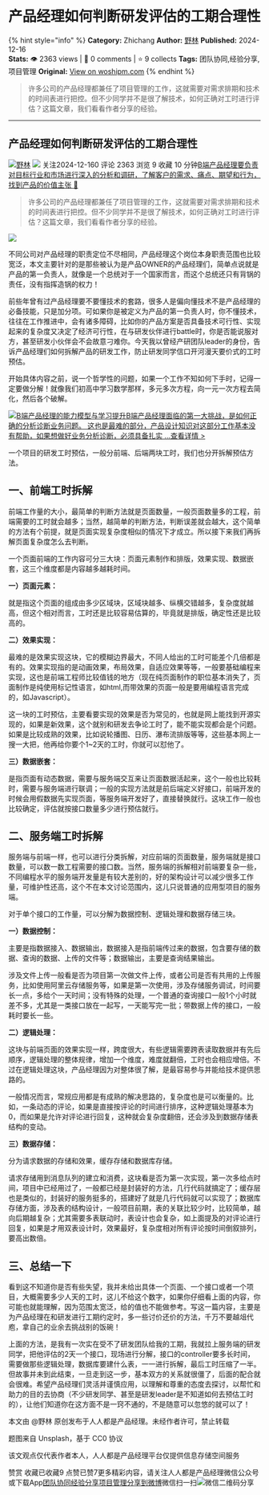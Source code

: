 # 产品经理如何判断研发评估的工期合理性
{% hint style="info" %}
**Category:** Zhichang
**Author:** [野林](https://www.woshipm.com/u/101914)
**Published:** 2024-12-16  
**Stats:** 👁️ 2363 views | 💬 0 comments | ⭐ 9 collects
**Tags:** 团队协同,经验分享,项目管理
**Original:** [View on woshipm.com](https://www.woshipm.com/zhichang/6156541.html)
{% endhint %}
> 许多公司的产品经理都兼任了项目管理的工作，这就需要对需求排期和技术的时间表进行把控。但不少同学并不是很了解技术，如何正确对工时进行评估？这篇文章，我们看看作者分享的经验。

---

## 产品经理如何判断研发评估的工期合理性

[![](https://static.woshipm.com/view/woshipm_api_def_20240909224841_5525.jpg?imageView2/1/w/72/h/72/q/100)](https://www.woshipm.com/u/101914)[野林](https://www.woshipm.com/u/101914) ![](https://static.woshipm.com/tag/1101_1@2x.png) 关注2024-12-160 评论 2363 浏览 9 收藏 10 分钟[B端产品经理要负责对目标行业和市场进行深入的分析和调研，了解客户的需求、痛点、期望和行为，找到产品的价值主张 🔗](https://ke.qidianla.com/courses/bcpm)

> 许多公司的产品经理都兼任了项目管理的工作，这就需要对需求排期和技术的时间表进行把控。但不少同学并不是很了解技术，如何正确对工时进行评估？这篇文章，我们看看作者分享的经验。

![](https://image.woshipm.com/2023/04/14/899c9518-da9e-11ed-af94-00163e0b5ff3.png)

不同公司对产品经理的职责定位不尽相同，产品经理这个岗位本身职责范围也比较宽泛，本文主要针对的是那些被认为是产品OWNER的产品经理们，简单点说就是产品的第一负责人，就像是一个总统对于一个国家而言，而这个总统还只有背锅的责任，没有指挥造锅的权力！

前些年曾有过产品经理要不要懂技术的套路，很多人是偏向懂技术不是产品经理的必备技能，只是加分项。可如果你是被定义为产品的第一负责人时，你不懂技术，往往在工作推进中，会有诸多障碍，比如你的产品方案是否具备技术可行性、实现起来的复杂度又决定了经济可行性，在与研发伙伴进行battle时，你是否能说服对方，甚至研发小伙伴会不会故意刁难你。今天我以曾经产研团队leader的身份，告诉产品经理们如何拆解产品的研发工作，防止研发同学信口开河漫天要价式的工时预估。

开始具体内容之前，说一个哲学性的问题，如果一个工作不知如何下手时，记得一定要做分解！就像我们初高中学习数学那样，多元多次方程，向一元一次方程去简化，然后各个破解。

[![](https://image.woshipm.com/2023/08/02/1554eea8-30e3-11ee-88e7-00163e0b5ff3.png)B端产品经理的能力模型与学习提升B端产品经理面临的第一大挑战，是如何正确的分析诊断业务问题。 这也是最难的部分，产品设计知识对这部分工作基本没有帮助，如果想做好业务分析诊断，必须具备扎实 ...查看详情 >](https://ke.qidianla.com/courses/bcpm)

一个项目的研发工时预估，一般分前端、后端两块工时，我们也分开拆解预估方法。

## 一、前端工时拆解

前端工作量的大小，最简单的判断方法就是页面数量，一般页面数量多的工程，前端需要的工时就会越多；当然，越简单的判断方法，判断误差就会越大，这个简单的方法有个前提，就是页面实现复杂度相似的情况下才成立。所以接下来我们再拆解页面复杂度怎么去判断。

一个页面前端的工作内容可分三大块：页面元素制作和排版，效果实现、数据嵌套，这三个维度都是内容越多越耗时间。

**一）页面元素：**

就是指这个页面的组成由多少区域块，区域块越多、纵横交错越多，复杂度就越高，但这个相对而言，工时还是比较容易估算的，毕竟就是排版，确定性还是比较高的。

**二）效果实现：**

最难的是效果实现这块，它的模糊边界最大，不同人给出的工时可能差个几倍都是有的。效果实现指的是动画效果，布局效果，自适应效果等等，一般要基础编程来实现，这也是前端工程师比较值钱的地方（现在纯页面制作的职位基本消失了，页面制作是纯使用标记性语言，如html,而带效果的页面一般是要用编程语言完成的，如Javascript）。

这一块的工时预估，主要看要实现的效果是否为常见的，也就是网上能找到开源实现的，如果是新效果，这个就别和研发去争论工时了，能不能实现都会是个问题。如果是比较成熟的效果，比如说轮播图、日历、瀑布流排版等等，这些基本网上一搜一大把，他再给你要个1~2天的工时，你就可以怼他了。

**三）数据嵌套：**

是指页面有动态数据，需要与服务端交互来让页面数据活起来，这个一般也比较耗时，需要与服务端进行联调；一般的实现方法就是前后端定义好接口，前端开发的时候会用假数据先实现页面，等服务端开发好了，直接替换就行。这块工作一般也比较确定，评估就按接口数量多少进行预估就行。

## 二、服务端工时拆解

服务端与前端一样，也可以进行分类拆解，对应前端的页面数量，服务端就是接口数量，可以数一数工程需要的接口数。当然，服务端的拆解相对前端要复杂一些，不同编程水平的服务端开发量是有较大差别的，好的架构设计可以减少很多工作量，可维护性还高，这个不在本文讨论范围内，这儿只说普通的应用型项目的服务端。

对于单个接口的工作量，可以分解为数据控制、逻辑处理和数据存储三块。

**一）数据控制：**

主要是指数据接入、数据输出，数据接入是指前端传过来的数据，包含要存储的数据、查询的数据、上传的文件等；数据输出，主要是查询结果输出。

涉及文件上传一般看是否为项目第一次做文件上传，或者公司是否有共用的上传服务，比如使用阿里云存储服务等，如果是第一次使用，涉及存储服务调试，时间要长一点，多给个一天时间；没有特殊的处理，一个普通的查询接口一般1个小时就差不多，尤其是一类接口放在一起写，一天能写完一批；带数据上传的接口，一般耗时要长一些。

**二）逻辑处理：**

这块与前端页面的效果实现一样，跨度很大，有些逻辑需要跨表读取数据并有先后顺序，逻辑处理的整体规律，增加一个维度，难度就翻倍，工时也会相应增倍。不过在逻辑处理这块，产品经理因为对整体很了解，是最容易参与并能给技术提供思路的。

一般情况而言，常规应用都是有成熟的解决思路的，复杂度也是可以衡量的。比如，一条动态的评论，如果是直接按评论的时间进行排序，这种逻辑处理基本为0，而如果是允许对评论进行回复，这种就会复杂度翻倍，还会涉及到数据存储表结构的变动。

**三）数据存储：**

分为请求数据的存储和效果，缓存存储和数据库存储。

请求存储用到消息队列的建立和消费，这块看是否为第一次实现，第一次多给点时间，项目中已经用过了，一般都已经是封装好的方法，几行代码就搞定了；缓存层也是类似的，封装好的服务挺多的，搭建好了就是几行代码就可以实现了；数据库存储方面，涉及表的结构设计，一般项目前期，表的关联比较少时，比较简单，越向后期越复杂；尤其需要多表联动时，表设计也会复杂，如上面提及的对评论进行回复，如果是才用双表设计时，效果最好，复杂度相对所有评论按时间倒叙排列，要高出数倍。

## 三、总结一下

看到这不知道你是否有些失望，我并未给出具体一个页面、一个接口或者一个项目，大概需要多少人天的工时，这儿不给这个数字，如果你仔细看上面的内容，你可能也就能理解，因为范围太宽泛，给的值也不能做参考。写这一篇内容，主要是为产品经理在和研发进行工期约定时，多一些讨价还价的方法，千万不要越俎代庖，拿自己的业余去挑战别的饭碗！

上面的方法，是我有一次实在受不了研发团队给我的工期，我就拉上服务端的研发同学，把他评估的2天一个接口，现场进行分解，接口的controller要多长时间，需要做那些逻辑处理，数据库要建什么表，一一进行拆解，最后工时压缩了一半。但故事并未到此结束，一旦走到这一步，基本双方的关系就很僵了，后面的配合就会很难。希望产品经理们灵活并谨慎应用，以理解和尊重的态度去探讨，以帮忙和助力的目的去协商（不少研发同学、甚至是研发leader是不知道如何去预估工时的），让他们知道你在这方面不是一窍不通的，不是随意可以忽悠的就可以了！

本文由 @野林 原创发布于人人都是产品经理。未经作者许可，禁止转载

题图来自 Unsplash，基于 CC0 协议

该文观点仅代表作者本人，人人都是产品经理平台仅提供信息存储空间服务

赞赏 收藏已收藏9 点赞已赞7更多精彩内容，请关注人人都是产品经理微信公众号或下载App[团队协同](https://www.woshipm.com/tag/%e5%9b%a2%e9%98%9f%e5%8d%8f%e5%90%8c)[经验分享](https://www.woshipm.com/tag/%e7%bb%8f%e9%aa%8c%e5%88%86%e4%ba%ab)[项目管理](https://www.woshipm.com/tag/%e9%a1%b9%e7%9b%ae%e7%ae%a1%e7%90%86)[分享到微博](https://service.weibo.com/share/share.php?appkey=2775287854&title=产品经理如何判断研发评估的工期合理性&url=https://www.woshipm.com/zhichang/6156541.html&pic=https://image.woshipm.com/2023/04/14/899c9518-da9e-11ed-af94-00163e0b5ff3.png)微信扫一扫![微信二维码](https://api.pwmqr.com/qrcode/create/?url=https://www.woshipm.com/zhichang/6156541.html)分享